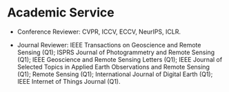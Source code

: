 
# Academic Service
- Conference Reviewer: CVPR, ICCV, ECCV, NeurIPS, ICLR.

- Journal Reviewer: 
IEEE Transactions on Geoscience and Remote Sensing (Q1); 
ISPRS Journal of Photogrammetry and Remote Sensing (Q1); 
IEEE Geoscience and Remote Sensing Letters (Q1); 
IEEE Journal of Selected Topics in Applied Earth Observations and Remote Sensing (Q1); 
Remote Sensing (Q1);
International Journal of Digital Earth (Q1);
IEEE Internet of Things Journal (Q1).
